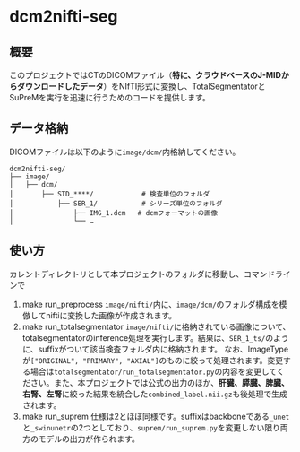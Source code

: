 # dcm2nifti-seg
## 概要
このプロジェクトではCTのDICOMファイル（**特に、クラウドベースのJ-MIDからダウンロードしたデータ**）をNIfTI形式に変換し、TotalSegmentatorとSuPreMを実行を迅速に行うためのコードを提供します。
## データ格納
DICOMファイルは以下のように`image/dcm/`内格納してください。
```
dcm2nifti-seg/
├── image/
│   ├── dcm/ 
│       ├── STD_****/            # 検査単位のフォルダ
│           ├── SER_1/           # シリーズ単位のフォルダ
│               ├── IMG_1.dcm   # dcmフォーマットの画像
│               └── …  
```
## 使い方
カレントディレクトリとして本プロジェクトのフォルダに移動し、コマンドラインで
1. make run_preprocess
`image/nifti/`内に、`image/dcm/`のフォルダ構成を模倣してniftiに変換した画像が作成されます。
2. make run_totalsegmentator
`image/nifti/`に格納されている画像について、totalsegmentatorのinference処理を実行します。結果は、`SER_1_ts/`のように、suffixがついて該当検査フォルダ内に格納されます。
なお、ImageTypeが`["ORIGINAL", "PRIMARY", "AXIAL"]`のものに絞って処理されます。変更する場合は`totalsegmentator/run_totalsegmentator.py`の内容を変更してください。また、本プロジェクトでは公式の出力のほか、**肝臓、膵臓、脾臓、右腎、左腎**に絞った結果を統合した`combined_label.nii.gz`も後処理で生成されます。
3. make run_suprem
仕様は2とほぼ同様です。suffixはbackboneである`_unet`と`_swinunetr`の2つとしており、`suprem/run_suprem.py`を変更しない限り両方のモデルの出力が作られます。
